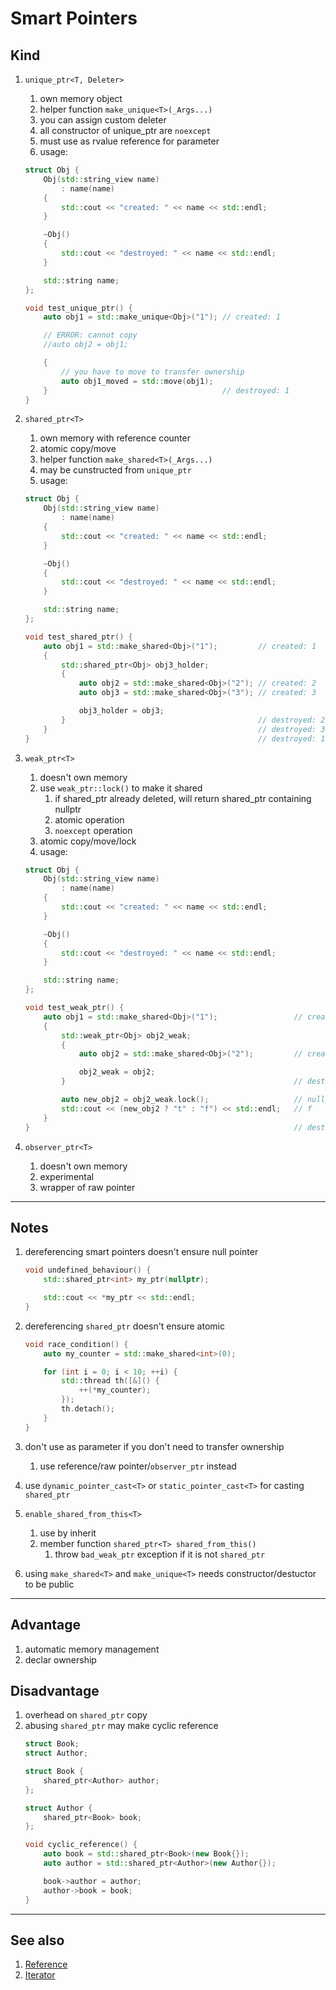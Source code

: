 # Smart Pointers

## Kind

1. `unique_ptr<T, Deleter>`
    1. own memory object
    2. helper function `make_unique<T>(_Args...)`
    3. you can assign custom deleter
    4. all constructor of unique_ptr are `noexcept`
    5. must use as rvalue reference for parameter
    6. usage:
    ```cpp
    struct Obj {
        Obj(std::string_view name)
            : name(name)
        {
            std::cout << "created: " << name << std::endl;
        }

        ~Obj()
        {
            std::cout << "destroyed: " << name << std::endl;
        }

        std::string name;
    };

    void test_unique_ptr() {
        auto obj1 = std::make_unique<Obj>("1"); // created: 1

        // ERROR: cannot copy
        //auto obj2 = obj1;

        {
            // you have to move to transfer ownership
            auto obj1_moved = std::move(obj1);
        }                                       // destroyed: 1
    }
    ```

2. `shared_ptr<T>`
    1. own memory with reference counter
    2. atomic copy/move
    3. helper function `make_shared<T>(_Args...)`
    4. may be cunstructed from `unique_ptr`
    5. usage:
    ```cpp
    struct Obj {
        Obj(std::string_view name)
            : name(name)
        {
            std::cout << "created: " << name << std::endl;
        }

        ~Obj()
        {
            std::cout << "destroyed: " << name << std::endl;
        }

        std::string name;
    };

    void test_shared_ptr() {
        auto obj1 = std::make_shared<Obj>("1");         // created: 1
        {
            std::shared_ptr<Obj> obj3_holder;
            {
                auto obj2 = std::make_shared<Obj>("2"); // created: 2
                auto obj3 = std::make_shared<Obj>("3"); // created: 3

                obj3_holder = obj3;
            }                                           // destroyed: 2
        }                                               // destroyed: 3
    }                                                   // destroyed: 1
    ```

3. `weak_ptr<T>`
    1. doesn't own memory
    2. use `weak_ptr::lock()` to make it shared
       1. if shared_ptr already deleted, will return shared_ptr containing nullptr
       2. atomic operation
       3. `noexcept` operation
    3. atomic copy/move/lock
    4. usage:
    ```cpp
    struct Obj {
        Obj(std::string_view name)
            : name(name)
        {
            std::cout << "created: " << name << std::endl;
        }

        ~Obj()
        {
            std::cout << "destroyed: " << name << std::endl;
        }

        std::string name;
    };

    void test_weak_ptr() {
        auto obj1 = std::make_shared<Obj>("1");                 // created: 1
        {
            std::weak_ptr<Obj> obj2_weak;
            {
                auto obj2 = std::make_shared<Obj>("2");         // created: 2

                obj2_weak = obj2;
            }                                                   // destroyed: 2

            auto new_obj2 = obj2_weak.lock();                   // nullptr
            std::cout << (new_obj2 ? "t" : "f") << std::endl;   // f
        }
    }                                                           // destroyed: 1
    ```

4. `observer_ptr<T>`
    1. doesn't own memory
    2. experimental
    3. wrapper of raw pointer

---
## Notes

1. dereferencing smart pointers doesn't ensure null pointer
    ```cpp
    void undefined_behaviour() {
        std::shared_ptr<int> my_ptr(nullptr);

        std::cout << *my_ptr << std::endl;
    }
    ```

2. dereferencing `shared_ptr` doesn't ensure atomic
    ```cpp
    void race_condition() {
        auto my_counter = std::make_shared<int>(0);

        for (int i = 0; i < 10; ++i) {
            std::thread th([&]() {
                ++(*my_counter);
            });
            th.detach();
        }
    }
    ```

3. don't use as parameter if you don't need to transfer ownership
   1. use reference/raw pointer/`observer_ptr` instead

4. use `dynamic_pointer_cast<T>` or `static_pointer_cast<T>` for casting `shared_ptr`

5. `enable_shared_from_this<T>`
   1. use by inherit
   2. member function `shared_ptr<T> shared_from_this()`
      1. throw `bad_weak_ptr` exception if it is not `shared_ptr`

6. using `make_shared<T>` and `make_unique<T>` needs constructor/destuctor to be public

---
## Advantage
1. automatic memory management
2. declar ownership


## Disadvantage
1. overhead on `shared_ptr` copy
2. abusing `shared_ptr` may make cyclic reference
    ```cpp
    struct Book;
    struct Author;

    struct Book {
        shared_ptr<Author> author;
    };

    struct Author {
        shared_ptr<Book> book;
    };

    void cyclic_reference() {
        auto book = std::shared_ptr<Book>(new Book{});
        auto author = std::shared_ptr<Author>(new Author{});

        book->author = author;
        author->book = book;
    }
    ```

---
## See also
1. [Reference](../../language-features/reference/README.md)
2. [Iterator](../iterators/README.md)

